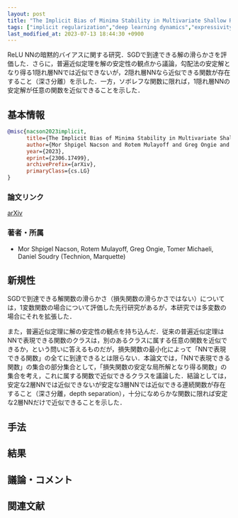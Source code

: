 ```yaml
---
layout: post
title: "The Implicit Bias of Minima Stability in Multivariate Shallow ReLU Networks. (arXiv:2306.17499v1 [cs.LG])"
tags: ["implicit regularization","deep learning dynamics","expressivity","depth separation"]
last_modified_at: 2023-07-13 18:44:30 +0900
---
```


ReLU NNの暗黙的バイアスに関する研究．SGDで到達できる解の滑らかさを評価した．さらに，普遍近似定理を解の安定性の観点から議論，勾配法の安定解となり得る1隠れ層NNでは近似できないが，2隠れ層NNなら近似できる関数が存在すること（深さ分離）を示した．一方，ソボレフな関数に限れば，1隠れ層NNの安定解が任意の関数を近似できることを示した．

## 基本情報

```bibtex
@misc{nacson2023implicit,
      title={The Implicit Bias of Minima Stability in Multivariate Shallow ReLU Networks}, 
      author={Mor Shpigel Nacson and Rotem Mulayoff and Greg Ongie and Tomer Michaeli and Daniel Soudry},
      year={2023},
      eprint={2306.17499},
      archivePrefix={arXiv},
      primaryClass={cs.LG}
}
```

### 論文リンク

[arXiv](https://arxiv.org/abs/2306.17499)

### 著者・所属

* Mor Shpigel Nacson, Rotem Mulayoff, Greg Ongie, Tomer Michaeli, Daniel Soudry (Technion, Marquette)

## 新規性

SGDで到達できる解関数の滑らかさ（損失関数の滑らかさではない）については，1変数関数の場合について評価した先行研究があるが，本研究では多変数の場合にそれを拡張した．

また，普遍近似定理に解の安定性の観点を持ち込んだ．従来の普遍近似定理はNNで表現できる関数のクラスは，別のあるクラスに属する任意の関数を近似できるか，という問いに答えるものだが，損失関数の最小化によって「NNで表現できる関数」の全てに到達できるとは限らない．本論文では，「NNで表現できる関数」の集合の部分集合として，「損失関数の安定な局所解となり得る関数」の集合を考え，これに属する関数で近似できるクラスを議論した．結論としては，安定な2層NNでは近似できないが安定な3層NNでは近似できる連続関数が存在すること（深さ分離，depth separation），十分になめらかな関数に限れば安定な2層NNだけで近似できることを示した．

## 手法

## 結果

## 議論・コメント

## 関連文献
